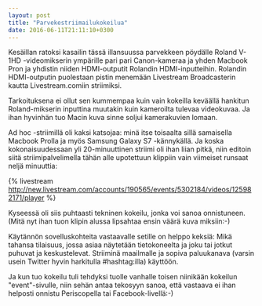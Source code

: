 ```yaml
---
layout: post
title: "Parvekestriimailukokeilua"
date: 2016-06-11T21:11:10+0300
---
```


Kesäillan ratoksi kasailin tässä illansuussa parvekkeen pöydälle Roland V-1HD -videomikserin ympärille pari pari Canon-kameraa ja yhden Macbook Pron ja yhdistin niiden HDMI-outputit Rolandin HDMI-inputteihin. Rolandin HDMI-outputin puolestaan pistin menemään Livestream Broadcasterin kautta Livestream.comiin striimiksi.<!--more-->

Tarkoituksena ei ollut sen kummempaa kuin vain kokeilla keväällä hankitun Roland-mikserin inputtina muutakin kuin kameroilta tulevaa videokuvaa. Ja ihan hyvinhän tuo Macin kuva sinne soljui kamerakuvien lomaan.

Ad hoc -striimillä oli kaksi katsojaa: minä itse toisaalta sillä samaisella Macbook Prolla ja myös Samsung Galaxy S7 -kännykällä. Ja koska kokonaisuudessaan yli 20-minuuttinen striimi oli ihan liian pitkä, niin editoin siitä striimipalvelimella tähän alle upotettuun klippiin vain viimeiset runsaat neljä minuuttia:

{% livestream http://new.livestream.com/accounts/190565/events/5302184/videos/125982171/player %}

Kyseessä oli siis puhtaasti tekninen kokeilu, jonka voi sanoa onnistuneen. (Mitä nyt ihan tuon klipin alussa lipsahtaa ensin väärä kuva miksiin:-)

Käytännön sovelluskohteita vastaavalle setille on helppo keksiä: Mikä tahansa tilaisuus, jossa asiaa näytetään tietokoneelta ja joku tai jotkut puhuvat ja keskustelevat. Striiminä maailmalle ja sopiva paluukanava (varsin usein Twitter hyvin harkitulla #hashtag:illa) käyttöön.

Ja kun tuo kokeilu tuli tehdyksi tuolle vanhalle toisen niinikään kokeilun "event"-sivulle, niin sehän antaa tekosyyn sanoa, että vastaava ei ihan helposti onnistu Periscopella tai Facebook-livellä:-) 